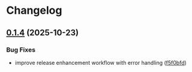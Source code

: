 # Changelog

## [0.1.4](https://github.com/athrael-soju/Snappy/compare/v0.1.3...v0.1.4) (2025-10-23)


### Bug Fixes

* improve release enhancement workflow with error handling ([f5f0bfd](https://github.com/athrael-soju/Snappy/commit/f5f0bfdc273b644465744a10a5460e6de2cf3ef7))
